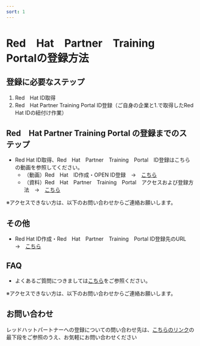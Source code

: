```yaml
---
sort: 1
---
```


# Red　Hat　Partner　Training　Portalの登録方法

## 登録に必要なステップ

1. Red　Hat ID取得
2. Red　Hat Partner Training Portal ID登録（ご自身の企業と1.で取得したRed Hat IDの紐付け作業）


## Red　Hat Partner Training Portal の登録までのステップ
- Red Hat ID取得、Red　Hat　Partner　Training　Portal　ID登録はこちらの動画を参照してください。
    - （動画）Red　Hat　ID作成・OPEN ID登録　→　[こちら](https://youtu.be/gUrKMyhHgnY)
    - （資料）Red　Hat　Partner　Training　Portal　アクセスおよび登録方法　→　[こちら](https://redhat.highspot.com/items/618073b93c44df77851bf441?lfrm=irel.0#1)　

※アクセスできない方は、以下のお問い合わせからご連絡お願いします。

## その他
- Red Hat ID作成・Red　Hat　Partner　Training　Portal ID登録先のURL　→　[こちら](https://connect.redhat.com/)

## FAQ
- よくあるご質問につきましては[こちら](https://redhat-partner.highspot.com/items/5d42e186429d7b3c36e2b458?lfrm=srp.0)をご参照ください。

※アクセスできない方は、以下のお問い合わせからご連絡お願いします。

## お問い合わせ
レッドハットパートナーへの登録についての問い合わせ先は、[こちらのリンク](https://www.redhat.com/ja/global/japan/partners)の最下段をご参照のうえ、お気軽にお問い合わせください


